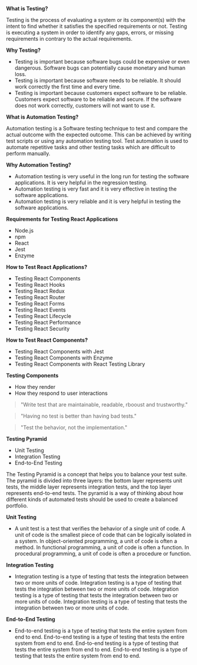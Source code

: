 **What is Testing?**

Testing is the process of evaluating a system or its component(s) with the intent to find whether it satisfies the specified requirements or not. Testing is executing a system in order to identify any gaps, errors, or missing requirements in contrary to the actual requirements.

**Why Testing?**

-   Testing is important because software bugs could be expensive or even dangerous. Software bugs can potentially cause monetary and human loss.
-   Testing is important because software needs to be reliable. It should work correctly the first time and every time.
-   Testing is important because customers expect software to be reliable. Customers expect software to be reliable and secure. If the software does not work correctly, customers will not want to use it.

**What is Automation Testing?**

Automation testing is a Software testing technique to test and compare the actual outcome with the expected outcome. This can be achieved by writing test scripts or using any automation testing tool. Test automation is used to automate repetitive tasks and other testing tasks which are difficult to perform manually.

**Why Automation Testing?**

-   Automation testing is very useful in the long run for testing the software applications. It is very helpful in the regression testing.
-   Automation testing is very fast and it is very effective in testing the software applications.
-   Automation testing is very reliable and it is very helpful in testing the software applications.

**Requirements for Testing React Applications**

-   Node.js
-   npm
-   React
-   Jest
-   Enzyme

**How to Test React Applications?**

-   Testing React Components
-   Testing React Hooks
-   Testing React Redux
-   Testing React Router
-   Testing React Forms
-   Testing React Events
-   Testing React Lifecycle
-   Testing React Performance
-   Testing React Security

**How to Test React Components?**

-   Testing React Components with Jest
-   Testing React Components with Enzyme
-   Testing React Components with React Testing Library

**Testing Components**

-   How they render
-   How they respond to user interactions

> "Write test that are maintainable, readable, rbooust and trustworthy."

> "Having no test is better than having bad tests."

> "Test the behavior, not the implementation."

**Testing Pyramid**

-   Unit Testing
-   Integration Testing
-   End-to-End Testing

The Testing Pyramid is a concept that helps you to balance your test suite. The pyramid is divided into three layers: the bottom layer represents unit tests, the middle layer represents integration tests, and the top layer represents end-to-end tests. The pyramid is a way of thinking about how different kinds of automated tests should be used to create a balanced portfolio.

**Unit Testing**

-   A unit test is a test that verifies the behavior of a single unit of code. A unit of code is the smallest piece of code that can be logically isolated in a system. In object-oriented programming, a unit of code is often a method. In functional programming, a unit of code is often a function. In procedural programming, a unit of code is often a procedure or function.

**Integration Testing**

-   Integration testing is a type of testing that tests the integration between two or more units of code. Integration testing is a type of testing that tests the integration between two or more units of code. Integration testing is a type of testing that tests the integration between two or more units of code. Integration testing is a type of testing that tests the integration between two or more units of code.

**End-to-End Testing**

-   End-to-end testing is a type of testing that tests the entire system from end to end. End-to-end testing is a type of testing that tests the entire system from end to end. End-to-end testing is a type of testing that tests the entire system from end to end. End-to-end testing is a type of testing that tests the entire system from end to end.
